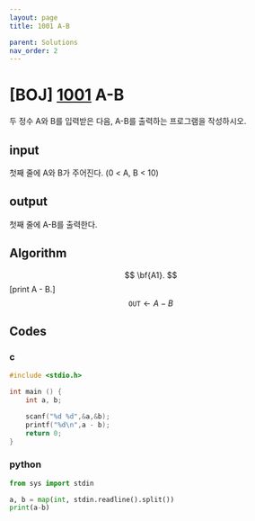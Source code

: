 ```yaml
---
layout: page
title: 1001 A-B

parent: Solutions
nav_order: 2
---
```

# [BOJ] [1001](https://www.acmicpc.net/problem/1001) A-B

두 정수 A와 B를 입력받은 다음, A-B를 출력하는 프로그램을 작성하시오.



## input
첫째 줄에 A와 B가 주어진다. (0 &lt; A, B &lt; 10)



## output
첫째 줄에 A-B를 출력한다.


## Algorithm

$$ \bf{A1}. $$ [print A - B.] $$ \mathtt{OUT} \leftarrow A - B $$

## Codes
### c
```c
#include <stdio.h>

int main () {
	int a, b;

	scanf("%d %d",&a,&b);
	printf("%d\n",a - b);
	return 0;
}
```
### python
```python
from sys import stdin

a, b = map(int, stdin.readline().split())
print(a-b)
```

